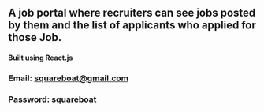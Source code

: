 ## A job portal where recruiters can see jobs posted by them and the list of applicants who applied for those Job.
#### Built using React.js 

### Email: squareboat@gmail.com
### Password: squareboat



